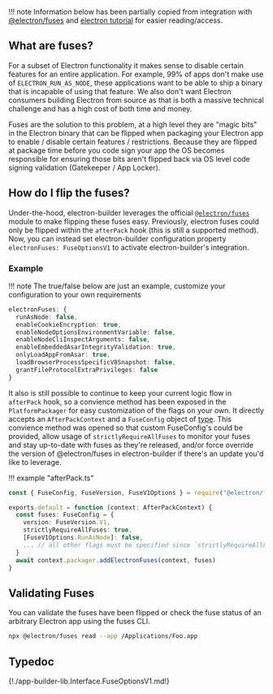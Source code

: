 !!! note
    Information below has been partially copied from integration with [@electron/fuses](https://github.com/electron/fuses) and [electron tutorial](https://raw.githubusercontent.com/electron/electron/refs/heads/main/docs/tutorial/fuses.md) for easier reading/access.

## What are fuses?

For a subset of Electron functionality it makes sense to disable certain features for an entire application.  For example, 99% of apps don't make use of `ELECTRON_RUN_AS_NODE`, these applications want to be able to ship a binary that is incapable of using that feature.  We also don't want Electron consumers building Electron from source as that is both a massive technical challenge and has a high cost of both time and money.

Fuses are the solution to this problem, at a high level they are "magic bits" in the Electron binary that can be flipped when packaging your Electron app to enable / disable certain features / restrictions.  Because they are flipped at package time before you code sign your app the OS becomes responsible for ensuring those bits aren't flipped back via OS level code signing validation (Gatekeeper / App Locker).

## How do I flip the fuses?

Under-the-hood, electron-builder leverages the official [`@electron/fuses`](https://npmjs.com/package/@electron/fuses) module to make flipping these fuses easy. Previously, electron fuses could only be flipped within the `afterPack` hook (this is still a supported method). Now, you can instead set electron-builder configuration property `electronFuses: FuseOptionsV1` to activate electron-builder's integration.

### Example
!!! note
    The true/false below are just an example, customize your configuration to your own requirements

```typescript
electronFuses: {
  runAsNode: false,
  enableCookieEncryption: true,
  enableNodeOptionsEnvironmentVariable: false,
  enableNodeCliInspectArguments: false,
  enableEmbeddedAsarIntegrityValidation: true,
  onlyLoadAppFromAsar: true,
  loadBrowserProcessSpecificV8Snapshot: false,
  grantFileProtocolExtraPrivileges: false
}
```

It also is still possible to continue to keep your current logic flow in `afterPack` hook, so a convience method has been exposed in the `PlatformPackager` for easy customization of the flags on your own. It directly accepts an `AfterPackContext` and a `FuseConfig` object of [type](https://github.com/electron/fuses/blob/main/src/config.ts).
This convience method was opened so that custom FuseConfig's could be provided, allow usage of `strictlyRequireAllFuses` to monitor your fuses and stay up-to-date with fuses as they're released, and/or force override the version of @electron/fuses in electron-builder if there's an update you'd like to leverage.

!!! example "afterPack.ts"

```typescript
const { FuseConfig, FuseVersion, FuseV1Options } = require("@electron/fuses")

exports.default = function (context: AfterPackContext) {
  const fuses: FuseConfig = {
    version: FuseVersion.V1,
    strictlyRequireAllFuses: true,
    [FuseV1Options.RunAsNode]: false,
    ... // all other flags must be specified since `strictlyRequireAllFuses = true`
  }
  await context.packager.addElectronFuses(context, fuses)
}
```

## Validating Fuses

You can validate the fuses have been flipped or check the fuse status of an arbitrary Electron app using the fuses CLI.

```bash
npx @electron/fuses read --app /Applications/Foo.app
```

## Typedoc
{!./app-builder-lib.Interface.FuseOptionsV1.md!}